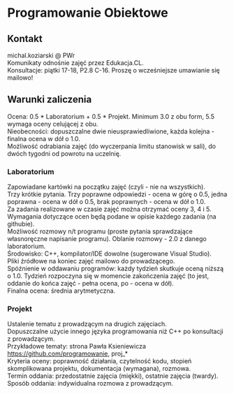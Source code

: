 # Programowanie Obiektowe

## Kontakt

michal.koziarski @ PWr  
Komunikaty odnośnie zajęć przez Edukacja.CL.  
Konsultacje: piątki 17-18, P2.8 C-16. Proszę o wcześniejsze umawianie się mailowo!  

## Warunki zaliczenia

Ocena: 0.5 * Laboratorium + 0.5 * Projekt. Minimum 3.0 z obu form, 5.5 wymaga oceny celującej z obu.  
Nieobecności: dopuszczalne dwie nieusprawiedliwione, każda kolejna - finalna ocena w dół o 1.0.  
Możliwość odrabiania zajęć (do wyczerpania limitu stanowisk w sali), do dwóch tygodni od powrotu na uczelnię.  

### Laboratorium

Zapowiadane kartówki na początku zajęć (czyli - nie na wszystkich).  
Trzy krótkie pytania. Trzy poprawne odpowiedzi - ocena w górę o 0.5, jedna poprawna - ocena w dół o 0.5, brak poprawnych - ocena w dół o 1.0.  
Za zadania realizowane w czasie zajęć można otrzymać oceny 3, 4 i 5. Wymagania dotyczące ocen będą podane w opisie każdego zadania (na githubie).  
Możliwość rozmowy n/t programu (proste pytania sprawdzające własnoręczne napisanie programu). Oblanie rozmowy - 2.0 z danego laboratorium.  
Środowisko: C++, kompilator/IDE dowolne (sugerowane Visual Studio).  
Pliki źródłowe na koniec zajęć mailowo do prowadzącego.  
Spóźnienie w oddawaniu programów: każdy tydzień skutkuje oceną niższą o 1.0. Tydzień rozpoczyna się w momencie zakończenia zajęć (to jest, oddanie do końca zajęć - pełna ocena, po - ocena w dół).  
Finalna ocena: średnia arytmetyczna.  

### Projekt

Ustalenie tematu z prowadzącym na drugich zajęciach.  
Dopuszczalne użycie innego języka programowania niż C++ po konsultacji z prowadzącym.  
Przykładowe tematy: strona Pawła Ksieniewicza https://github.com/programowanie, proj_*  
Kryteria oceny: poprawność działania, czytelność kodu, stopień skomplikowana projektu, dokumentacja (wymagana), rozmowa.  
Termin oddania: przedostatnie zajęcia (miękki), ostatnie zajęcia (twardy).  
Sposób oddania: indywidualna rozmowa z prowadzącym.  

